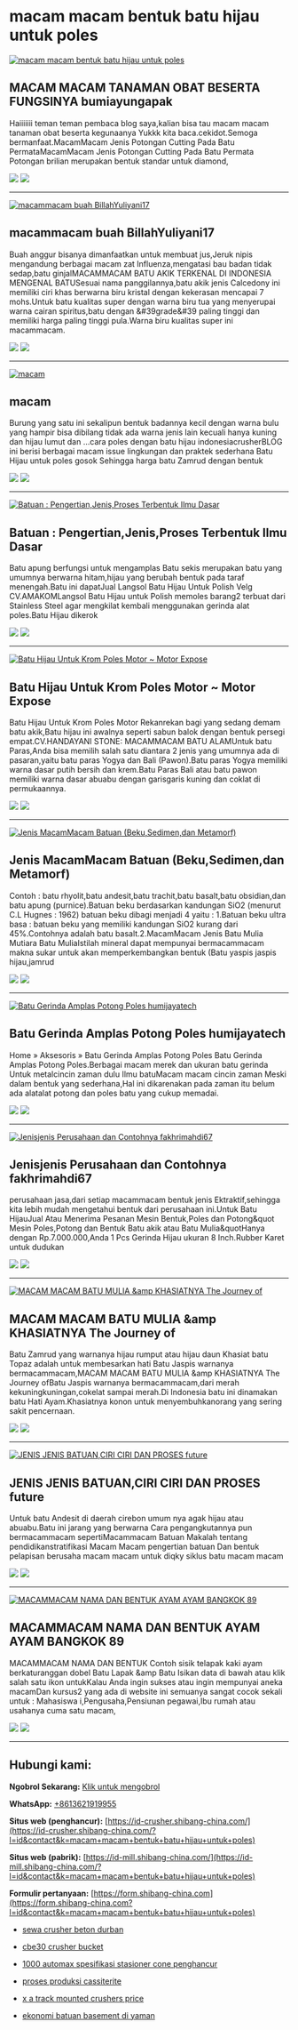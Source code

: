# macam macam bentuk batu hijau untuk poles

<a href="https://swt.shibang-china.com/?l=id&img&k=macam+macam+bentuk+batu+hijau+untuk+poles" target="_blank">![macam macam bentuk batu hijau untuk poles](http://static.shibang-china.com/all-800x300/941.jpg)</a>

## MACAM MACAM TANAMAN OBAT BESERTA FUNGSINYA bumiayungapak
Haiiiiiii teman teman pembaca blog saya,kalian bisa tau macam macam tanaman obat beserta kegunaanya Yukkk kita baca.cekidot.Semoga bermanfaat.MacamMacam Jenis Potongan Cutting Pada Batu PermataMacamMacam Jenis Potongan Cutting Pada Batu Permata Potongan brilian merupakan bentuk standar untuk diamond,


<a href="https://whatsapp.shibangsoft.com/WhatsApp.php" target="_blank" title="WhatsApp">![](http://static.shibang-china.com/icon/whatsapp.png)</a> <a href="https://swt.shibang-china.com/?l=id&icon&k=macam+macam+bentuk+batu+hijau+untuk+poles" target="_blank">![](http://static.shibang-china.com/icon/chat-id.png)</a>

---

<a href="https://swt.shibang-china.com/?l=id&img&k=macam+macam+bentuk+batu+hijau+untuk+poles" target="_blank">![macammacam buah BillahYuliyani17](http://static.shibang-china.com/all-800x300/1389.jpg)</a>

## macammacam buah BillahYuliyani17
Buah anggur bisanya dimanfaatkan untuk membuat jus,Jeruk nipis mengandung berbagai macam zat Influenza,mengatasi bau badan tidak sedap,batu ginjalMACAMMACAM BATU AKIK TERKENAL DI INDONESIA MENGENAL BATUSesuai nama panggilannya,batu akik jenis Calcedony ini memiliki ciri khas berwarna biru kristal dengan kekerasan mencapai 7 mohs.Untuk batu kualitas super dengan warna biru tua yang menyerupai warna cairan spiritus,batu dengan &#39grade&#39 paling tinggi dan memiliki harga paling tinggi pula.Warna biru kualitas super ini macammacam.


<a href="https://whatsapp.shibangsoft.com/WhatsApp.php" target="_blank" title="WhatsApp">![](http://static.shibang-china.com/icon/whatsapp.png)</a> <a href="https://swt.shibang-china.com/?l=id&icon&k=macam+macam+bentuk+batu+hijau+untuk+poles" target="_blank">![](http://static.shibang-china.com/icon/chat-id.png)</a>

---

<a href="https://swt.shibang-china.com/?l=id&img&k=macam+macam+bentuk+batu+hijau+untuk+poles" target="_blank">![macam](http://static.shibang-china.com/all-800x300/1360.jpg)</a>

## macam
Burung yang satu ini sekalipun bentuk badannya kecil dengan warna bulu yang hampir bisa dibilang tidak ada warna jenis lain kecuali hanya kuning dan hijau lumut dan …cara poles dengan batu hijau indonesiacrusherBLOG ini berisi berbagai macam issue lingkungan dan praktek sederhana Batu Hijau untuk poles gosok Sehingga harga batu Zamrud dengan bentuk


<a href="https://whatsapp.shibangsoft.com/WhatsApp.php" target="_blank" title="WhatsApp">![](http://static.shibang-china.com/icon/whatsapp.png)</a> <a href="https://swt.shibang-china.com/?l=id&icon&k=macam+macam+bentuk+batu+hijau+untuk+poles" target="_blank">![](http://static.shibang-china.com/icon/chat-id.png)</a>

---

<a href="https://swt.shibang-china.com/?l=id&img&k=macam+macam+bentuk+batu+hijau+untuk+poles" target="_blank">![Batuan : Pengertian,Jenis,Proses Terbentuk Ilmu Dasar](http://static.shibang-china.com/all-800x300/968.jpg)</a>

## Batuan : Pengertian,Jenis,Proses Terbentuk Ilmu Dasar
Batu apung berfungsi untuk mengamplas Batu sekis merupakan batu yang umumnya berwarna hitam,hijau yang berubah bentuk pada taraf menengah.Batu ini dapatJual Langsol Batu Hijau Untuk Polish Velg CV.AMAKOMLangsol Batu Hijau untuk Polish memoles barang2 terbuat dari Stainless Steel agar mengkilat kembali menggunakan gerinda alat poles.Batu Hijau dikerok


<a href="https://whatsapp.shibangsoft.com/WhatsApp.php" target="_blank" title="WhatsApp">![](http://static.shibang-china.com/icon/whatsapp.png)</a> <a href="https://swt.shibang-china.com/?l=id&icon&k=macam+macam+bentuk+batu+hijau+untuk+poles" target="_blank">![](http://static.shibang-china.com/icon/chat-id.png)</a>

---

<a href="https://swt.shibang-china.com/?l=id&img&k=macam+macam+bentuk+batu+hijau+untuk+poles" target="_blank">![Batu Hijau Untuk Krom Poles Motor ~ Motor Expose](http://static.shibang-china.com/all-800x300/167.jpg)</a>

## Batu Hijau Untuk Krom Poles Motor ~ Motor Expose
Batu Hijau Untuk Krom Poles Motor Rekanrekan bagi yang sedang demam batu akik,Batu hijau ini awalnya seperti sabun balok dengan bentuk persegi empat.CV.HANDAYANI STONE: MACAMMACAM BATU ALAMUntuk batu Paras,Anda bisa memilih salah satu diantara 2 jenis yang umumnya ada di pasaran,yaitu batu paras Yogya dan Bali (Pawon).Batu paras Yogya memiliki warna dasar putih bersih dan krem.Batu Paras Bali atau batu pawon memiliki warna dasar abuabu dengan garisgaris kuning dan coklat di permukaannya.


<a href="https://whatsapp.shibangsoft.com/WhatsApp.php" target="_blank" title="WhatsApp">![](http://static.shibang-china.com/icon/whatsapp.png)</a> <a href="https://swt.shibang-china.com/?l=id&icon&k=macam+macam+bentuk+batu+hijau+untuk+poles" target="_blank">![](http://static.shibang-china.com/icon/chat-id.png)</a>

---

<a href="https://swt.shibang-china.com/?l=id&img&k=macam+macam+bentuk+batu+hijau+untuk+poles" target="_blank">![Jenis MacamMacam Batuan (Beku,Sedimen,dan Metamorf)](http://static.shibang-china.com/all-800x300/1381.jpg)</a>

## Jenis MacamMacam Batuan (Beku,Sedimen,dan Metamorf)
Contoh : batu rhyolit,batu andesit,batu trachit,batu basalt,batu obsidian,dan batu apung (purnice).Batuan beku berdasarkan kandungan SiO2 (menurut C.L Hugnes : 1962) batuan beku dibagi menjadi 4 yaitu : 1.Batuan beku ultra basa : batuan beku yang memiliki kandungan SiO2 kurang dari 45%.Contohnya adalah batu basalt.2.MacamMacam Jenis Batu Mulia Mutiara Batu MuliaIstilah mineral dapat mempunyai bermacammacam makna sukar untuk akan memperkembangkan bentuk (Batu yaspis jaspis hijau,jamrud


<a href="https://whatsapp.shibangsoft.com/WhatsApp.php" target="_blank" title="WhatsApp">![](http://static.shibang-china.com/icon/whatsapp.png)</a> <a href="https://swt.shibang-china.com/?l=id&icon&k=macam+macam+bentuk+batu+hijau+untuk+poles" target="_blank">![](http://static.shibang-china.com/icon/chat-id.png)</a>

---

<a href="https://swt.shibang-china.com/?l=id&img&k=macam+macam+bentuk+batu+hijau+untuk+poles" target="_blank">![Batu Gerinda Amplas Potong Poles humijayatech](http://static.shibang-china.com/all-800x300/815.jpg)</a>

## Batu Gerinda Amplas Potong Poles humijayatech
Home » Aksesoris » Batu Gerinda Amplas Potong Poles Batu Gerinda Amplas Potong Poles.Berbagai macam merek dan ukuran batu gerinda Untuk metalcincin zaman dulu Ilmu batuMacam macam cincin zaman Meski dalam bentuk yang sederhana,Hal ini dikarenakan pada zaman itu belum ada alatalat potong dan poles batu yang cukup memadai.


<a href="https://whatsapp.shibangsoft.com/WhatsApp.php" target="_blank" title="WhatsApp">![](http://static.shibang-china.com/icon/whatsapp.png)</a> <a href="https://swt.shibang-china.com/?l=id&icon&k=macam+macam+bentuk+batu+hijau+untuk+poles" target="_blank">![](http://static.shibang-china.com/icon/chat-id.png)</a>

---

<a href="https://swt.shibang-china.com/?l=id&img&k=macam+macam+bentuk+batu+hijau+untuk+poles" target="_blank">![Jenisjenis Perusahaan dan Contohnya fakhrimahdi67](http://static.shibang-china.com/all-800x300/464.jpg)</a>

## Jenisjenis Perusahaan dan Contohnya fakhrimahdi67
perusahaan jasa,dari setiap macammacam bentuk jenis Ektraktif,sehingga kita lebih mudah mengetahui bentuk dari perusahaan ini.Untuk Batu HijauJual Atau Menerima Pesanan Mesin Bentuk,Poles dan Potong&quot Mesin Poles,Potong dan Bentuk Batu akik atau Batu Mulia&quotHanya dengan Rp.7.000.000,Anda 1 Pcs Gerinda Hijau ukuran 8 Inch.Rubber Karet untuk dudukan


<a href="https://whatsapp.shibangsoft.com/WhatsApp.php" target="_blank" title="WhatsApp">![](http://static.shibang-china.com/icon/whatsapp.png)</a> <a href="https://swt.shibang-china.com/?l=id&icon&k=macam+macam+bentuk+batu+hijau+untuk+poles" target="_blank">![](http://static.shibang-china.com/icon/chat-id.png)</a>

---

<a href="https://swt.shibang-china.com/?l=id&img&k=macam+macam+bentuk+batu+hijau+untuk+poles" target="_blank">![MACAM MACAM BATU MULIA &amp KHASIATNYA The Journey of](http://static.shibang-china.com/all-800x300/697.jpg)</a>

## MACAM MACAM BATU MULIA &amp KHASIATNYA The Journey of
Batu Zamrud yang warnanya hijau rumput atau hijau daun Khasiat batu Topaz adalah untuk membesarkan hati Batu Jaspis warnanya bermacammacam,MACAM MACAM BATU MULIA &amp KHASIATNYA The Journey ofBatu Jaspis warnanya bermacammacam,dari merah kekuningkuningan,cokelat sampai merah.Di Indonesia batu ini dinamakan batu Hati Ayam.Khasiatnya konon untuk menyembuhkanorang yang sering sakit pencernaan.


<a href="https://whatsapp.shibangsoft.com/WhatsApp.php" target="_blank" title="WhatsApp">![](http://static.shibang-china.com/icon/whatsapp.png)</a> <a href="https://swt.shibang-china.com/?l=id&icon&k=macam+macam+bentuk+batu+hijau+untuk+poles" target="_blank">![](http://static.shibang-china.com/icon/chat-id.png)</a>

---

<a href="https://swt.shibang-china.com/?l=id&img&k=macam+macam+bentuk+batu+hijau+untuk+poles" target="_blank">![JENIS JENIS BATUAN,CIRI CIRI DAN PROSES future](http://static.shibang-china.com/all-800x300/650.jpg)</a>

## JENIS JENIS BATUAN,CIRI CIRI DAN PROSES future
Untuk batu Andesit di daerah cirebon umum nya agak hijau atau abuabu.Batu ini jarang yang berwarna Cara pengangkutannya pun bermacammacam sepertiMacammacam Batuan Makalah tentang pendidikanstratifikasi Macam Macam pengertian batuan Dan bentuk pelapisan berusaha macam macam untuk diqky siklus batu macam macam


<a href="https://whatsapp.shibangsoft.com/WhatsApp.php" target="_blank" title="WhatsApp">![](http://static.shibang-china.com/icon/whatsapp.png)</a> <a href="https://swt.shibang-china.com/?l=id&icon&k=macam+macam+bentuk+batu+hijau+untuk+poles" target="_blank">![](http://static.shibang-china.com/icon/chat-id.png)</a>

---

<a href="https://swt.shibang-china.com/?l=id&img&k=macam+macam+bentuk+batu+hijau+untuk+poles" target="_blank">![MACAMMACAM NAMA DAN BENTUK AYAM AYAM BANGKOK 89](http://static.shibang-china.com/all-800x300/926.jpg)</a>

## MACAMMACAM NAMA DAN BENTUK AYAM AYAM BANGKOK 89
MACAMMACAM NAMA DAN BENTUK Contoh sisik telapak kaki ayam berkaturanggan dobel Batu Lapak &amp Batu Isikan data di bawah atau klik salah satu ikon untukKalau Anda ingin sukses atau ingin mempunyai aneka macamDan kursus2 yang ada di website ini semuanya sangat cocok sekali untuk : Mahasiswa i,Pengusaha,Pensiunan pegawai,Ibu rumah atau usahanya cuma satu macam,


<a href="https://whatsapp.shibangsoft.com/WhatsApp.php" target="_blank" title="WhatsApp">![](http://static.shibang-china.com/icon/whatsapp.png)</a> <a href="https://swt.shibang-china.com/?l=id&icon&k=macam+macam+bentuk+batu+hijau+untuk+poles" target="_blank">![](http://static.shibang-china.com/icon/chat-id.png)</a>

---
## Hubungi kami:

**Ngobrol Sekarang:** [Klik untuk mengobrol](https://swt.shibang-china.com?l=id&contact&k=macam+macam+bentuk+batu+hijau+untuk+poles)

**WhatsApp:**  [+8613621919955](https://whatsapp.shibangsoft.com/WhatsApp.php)

**Situs web (penghancur):** [https://id-crusher.shibang-china.com/](https://id-crusher.shibang-china.com/?l=id&contact&k=macam+macam+bentuk+batu+hijau+untuk+poles)

**Situs web (pabrik):** [https://id-mill.shibang-china.com/](https://id-mill.shibang-china.com/?l=id&contact&k=macam+macam+bentuk+batu+hijau+untuk+poles)

**Formulir pertanyaan:** [https://form.shibang-china.com](https://form.shibang-china.com?l=id&contact&k=macam+macam+bentuk+batu+hijau+untuk+poles)

* [sewa crusher beton durban](../16/sewa%20crusher%20beton%20durban.md)

* [cbe30 crusher bucket](../18/cbe30%20crusher%20bucket.md)

* [1000 automax spesifikasi stasioner cone penghancur](../26/1000%20automax%20spesifikasi%20stasioner%20cone%20penghancur.md)

* [proses produksi cassiterite](../20/proses%20produksi%20cassiterite.md)

* [x a track mounted crushers price](../18/x%20a%20track%20mounted%20crushers%20price.md)

* [ekonomi batuan basement di yaman](../21/ekonomi%20batuan%20basement%20di%20yaman.md)